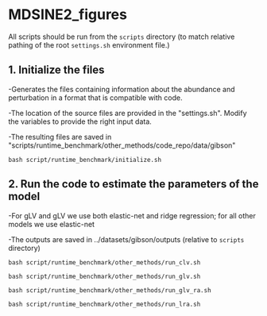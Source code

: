 # MDSINE2_figures


All scripts should be run from the ```scripts``` directory (to match relative pathing of 
the root `settings.sh` environment file.)

## 1. Initialize the files 

-Generates the files containing information about the abundance and perturbation in a format that is compatible with code.

-The location of the source files are provided in the "settings.sh". Modify the variables to provide the right input data.

-The resulting files are saved in  "scripts/runtime_benchmark/other_methods/code_repo/data/gibson"

```
bash script/runtime_benchmark/initialize.sh
```

## 2. Run the code to estimate the parameters of the model 

-For gLV and gLV we use both elastic-net and ridge regression; for all other models we use elastic-net 

-The outputs are saved in ../datasets/gibson/outputs (relative to ```scripts``` directory)

```
bash script/runtime_benchmark/other_methods/run_clv.sh
```
```
bash script/runtime_benchmark/other_methods/run_glv.sh
```
```
bash script/runtime_benchmark/other_methods/run_glv_ra.sh
```
```
bash script/runtime_benchmark/other_methods/run_lra.sh
```

